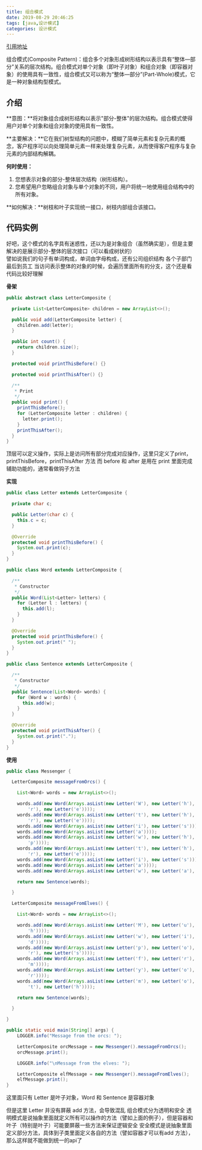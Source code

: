 ```yaml
---
title: 组合模式
date: 2019-08-29 20:46:25
tags: [java,设计模式]
categories: 设计模式
---
```


[引用地址](https://github.com/iluwatar/java-design-patterns) 

组合模式(Composite Pattern)：组合多个对象形成树形结构以表示具有“整体—部分”关系的层次结构。组合模式对单个对象（即叶子对象）和组合对象（即容器对象）的使用具有一致性，组合模式又可以称为“整体—部分”(Part-Whole)模式，它是一种对象结构型模式。

## 介绍
**意图：**将对象组合成树形结构以表示"部分-整体"的层次结构。组合模式使得用户对单个对象和组合对象的使用具有一致性。

**主要解决：**它在我们树型结构的问题中，模糊了简单元素和复杂元素的概念，客户程序可以向处理简单元素一样来处理复杂元素，从而使得客户程序与复杂元素的内部结构解耦。

**何时使用：** 
1. 您想表示对象的部分-整体层次结构（树形结构）。 
2. 您希望用户忽略组合对象与单个对象的不同，用户将统一地使用组合结构中的所有对象。

**如何解决：**树枝和叶子实现统一接口，树枝内部组合该接口。

## 代码实例
好吧，这个模式的名字具有迷惑性，还以为是对象组合（虽然确实是），但是主要解决的是展示部分-整体的层次接口（可以看成树状的）   
譬如说我们的句子有单词构成，单词由字母构成，还有公司组织结构 各个子部门最后到员工
当访问表示整体的对象的时候，会遍历里面所有的分支，这个还是看代码比较好理解

**骨架**
```java
public abstract class LetterComposite {

  private List<LetterComposite> children = new ArrayList<>();

  public void add(LetterComposite letter) {
    children.add(letter);
  }

  public int count() {
    return children.size();
  }

  protected void printThisBefore() {}

  protected void printThisAfter() {}

  /**
   * Print
   */
  public void print() {
    printThisBefore();
    for (LetterComposite letter : children) {
      letter.print();
    }
    printThisAfter();
  }
}
```
顶层可以定义操作，实际上是访问所有部分完成对应操作，这里只定义了print，printThisBefore，printThisAfter 方法
而 before 和 after 是用在 print 里面完成辅助功能的，通常看做钩子方法

**实现**
```java
public class Letter extends LetterComposite {

  private char c;

  public Letter(char c) {
    this.c = c;
  }

  @Override
  protected void printThisBefore() {
    System.out.print(c);
  }
}

public class Word extends LetterComposite {

  /**
   * Constructor
   */
  public Word(List<Letter> letters) {
    for (Letter l : letters) {
      this.add(l);
    }
  }

  @Override
  protected void printThisBefore() {
    System.out.print(" ");
  }
}

public class Sentence extends LetterComposite {

  /**
   * Constructor
   */
  public Sentence(List<Word> words) {
    for (Word w : words) {
      this.add(w);
    }
  }

  @Override
  protected void printThisAfter() {
    System.out.print(".");
  }
}
```

**使用**
```java
public class Messenger {

  LetterComposite messageFromOrcs() {

    List<Word> words = new ArrayList<>();

    words.add(new Word(Arrays.asList(new Letter('W'), new Letter('h'), new Letter('e'), new Letter(
        'r'), new Letter('e'))));
    words.add(new Word(Arrays.asList(new Letter('t'), new Letter('h'), new Letter('e'), new Letter(
        'r'), new Letter('e'))));
    words.add(new Word(Arrays.asList(new Letter('i'), new Letter('s'))));
    words.add(new Word(Arrays.asList(new Letter('a'))));
    words.add(new Word(Arrays.asList(new Letter('w'), new Letter('h'), new Letter('i'), new Letter(
        'p'))));
    words.add(new Word(Arrays.asList(new Letter('t'), new Letter('h'), new Letter('e'), new Letter(
        'r'), new Letter('e'))));
    words.add(new Word(Arrays.asList(new Letter('i'), new Letter('s'))));
    words.add(new Word(Arrays.asList(new Letter('a'))));
    words.add(new Word(Arrays.asList(new Letter('w'), new Letter('a'), new Letter('y'))));

    return new Sentence(words);

  }

  LetterComposite messageFromElves() {

    List<Word> words = new ArrayList<>();

    words.add(new Word(Arrays.asList(new Letter('M'), new Letter('u'), new Letter('c'), new Letter(
        'h'))));
    words.add(new Word(Arrays.asList(new Letter('w'), new Letter('i'), new Letter('n'), new Letter(
        'd'))));
    words.add(new Word(Arrays.asList(new Letter('p'), new Letter('o'), new Letter('u'), new Letter(
        'r'), new Letter('s'))));
    words.add(new Word(Arrays.asList(new Letter('f'), new Letter('r'), new Letter('o'), new Letter(
        'm'))));
    words.add(new Word(Arrays.asList(new Letter('y'), new Letter('o'), new Letter('u'), new Letter(
        'r'))));
    words.add(new Word(Arrays.asList(new Letter('m'), new Letter('o'), new Letter('u'), new Letter(
        't'), new Letter('h'))));

    return new Sentence(words);

  }

}

public static void main(String[] args) {
    LOGGER.info("Message from the orcs: ");

    LetterComposite orcMessage = new Messenger().messageFromOrcs();
    orcMessage.print();

    LOGGER.info("\nMessage from the elves: ");

    LetterComposite elfMessage = new Messenger().messageFromElves();
    elfMessage.print();
}
```

这里面只有 Letter 是叶子对象，Word 和 Sentence 是容器对象

但是这里 Letter 并没有屏蔽 add 方法，会导致混乱
组合模式分为透明和安全
透明模式是说抽象里面就定义所有可以操作的方法（譬如上面的例子），但是容器和叶子（特别是叶子）可能要屏蔽一些方法来保证逻辑安全
安全模式是说抽象里面定义部分方法，具体到子类里面定义各自的方法（譬如容器才可以有add 方法），那么这样就不能做到统一的api了
